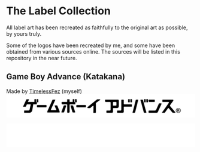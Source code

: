 # The Label Collection
All label art has been recreated as faithfully to the original art as possible, by yours truly.

Some of the logos have been recreated by me, and some have been obtained from various sources online. The sources will be listed in this repository in the near future.

## Game Boy Advance (Katakana)
Made by [TimelessFez](https://github.com/TimelessFez/) (myself)
![gba_jp_text](https://github.com/TimelessFez/The-Label-Collection/blob/main/logos/GameBoyAdvance_text_JP_blk.svg)

![gba_jp_text](https://github.com/TimelessFez/The-Label-Collection/blob/main/logos/GameBoyAdvance_text_JP_wht.svg)
